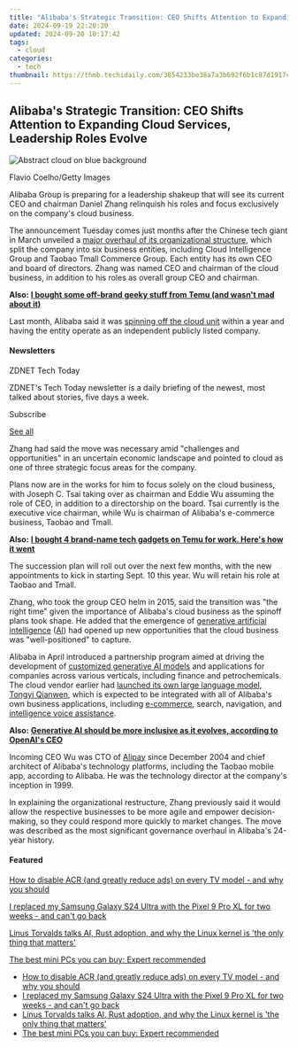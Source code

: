 ```yaml
---
title: "Alibaba's Strategic Transition: CEO Shifts Attention to Expanding Cloud Services, Leadership Roles Evolve"
date: 2024-09-19 22:20:20
updated: 2024-09-20 10:17:42
tags:
  - cloud
categories:
  - tech
thumbnail: https://thmb.techidaily.com/3854233be38a7a3b692f6b1c87d1917c44d3f0b5ad0376d97a1f07070c0cf22e.jpg
---
```


## Alibaba's Strategic Transition: CEO Shifts Attention to Expanding Cloud Services, Leadership Roles Evolve

![Abstract cloud on blue background](https://www.zdnet.com/a/img/resize/823e9e1df85afd0356dc3a3b8c003a7589210184/2023/06/20/b41c282a-cee7-4f99-8533-af3fd16883aa/gettyimages-1412197609.jpg?auto=webp&width=1280)

Flavio Coelho/Getty Images

Alibaba Group is preparing for a leadership shakeup that will see its current CEO and chairman Daniel Zhang relinquish his roles and focus exclusively on the company's cloud business. 

The announcement Tuesday comes just months after the Chinese tech giant in March unveiled a [major overhaul of its organizational structure](https://www.zdnet.com/article/alibaba-cloud-hops-on-chatgpt-bandwagon-offers-ai-model-to-customers/), which split the company into six business entities, including Cloud Intelligence Group and Taobao Tmall Commerce Group. Each entity has its own CEO and board of directors. Zhang was named CEO and chairman of the cloud business, in addition to his roles as overall group CEO and chairman. 

**Also:** [**I bought some off-brand geeky stuff from Temu (and wasn't mad about it)**](https://www.zdnet.com/article/i-bought-some-off-brand-geeky-stuff-from-temu-and-wasnt-mad-about-it/)

Last month, Alibaba said it was [spinning off the cloud unit](https://www.zdnet.com/article/alibaba-to-spin-off-cloud-unit-take-two-others-to-ipo/) within a year and having the entity operate as an independent publicly listed company. 

#### Newsletters

ZDNET Tech Today

ZDNET's Tech Today newsletter is a daily briefing of the newest, most talked about stories, five days a week.

 Subscribe

[See all](https://www.zdnet.com/newsletters/)

Zhang had said the move was necessary amid "challenges and opportunities" in an uncertain economic landscape and pointed to cloud as one of three strategic focus areas for the company. 

Plans now are in the works for him to focus solely on the cloud business, with Joseph C. Tsai taking over as chairman and Eddie Wu assuming the role of CEO, in addition to a directorship on the board. Tsai currently is the executive vice chairman, while Wu is chairman of Alibaba's e-commerce business, Taobao and Tmall. 

**Also:** [**I bought 4 brand-name tech gadgets on Temu for work. Here's how it went**](https://www.zdnet.com/article/i-tried-4-tech-products-from-temu-heres-how-it-went/)

The succession plan will roll out over the next few months, with the new appointments to kick in starting Sept. 10 this year. Wu will retain his role at Taobao and Tmall. 

Zhang, who took the group CEO helm in 2015, said the transition was "the right time" given the importance of Alibaba's cloud business as the spinoff plans took shape. He added that the emergence of [generative artificial intelligence](https://www.zdnet.com/article/what-is-generative-ai-and-why-is-it-so-popular-heres-everything-you-need-to-know/) ([AI](https://www.zdnet.com/article/what-is-ai-heres-everything-you-need-to-know-about-artificial-intelligence/)) had opened up new opportunities that the cloud business was "well-positioned" to capture. 

Alibaba in April introduced a partnership program aimed at driving the development of [customized generative AI models](https://www.zdnet.com/article/alibaba-cloud-seeks-partners-to-help-build-custom-generative-ai-models/) and applications for companies across various verticals, including finance and petrochemicals. The cloud vendor earlier had [launched its own large language model, Tongyi Qianwen](https://www.zdnet.com/article/alibaba-cloud-hops-on-chatgpt-bandwagon-offers-ai-model-to-customers/), which is expected to be integrated with all of Alibaba's own business applications, including [e-commerce](https://www.zdnet.com/article/alibaba-e-commerce-merchants-turn-to-ai-for-content-creation/), search, navigation, and [intelligence voice assistance](https://www.zdnet.com/article/alibaba-to-invest-1b-on-ai-integration-with-smart-speaker/). 

**Also:** [**Generative AI should be more inclusive as it evolves, according to OpenAI's CEO**](https://www.zdnet.com/article/generative-ai-should-be-more-inclusive-as-it-evolves/)

Incoming CEO Wu was CTO of [Alipay](https://www.zdnet.com/finance/alipay-eyes-40m-service-providers-with-efforts-to-open-up-platform/) since December 2004 and chief architect of Alibaba's technology platforms, including the Taobao mobile app, according to Alibaba. He was the technology director at the company's inception in 1999.

In explaining the organizational restructure, Zhang previously said it would allow the respective businesses to be more agile and empower decision-making, so they could respond more quickly to market changes. The move was described as the most significant governance overhaul in Alibaba's 24-year history.

#### Featured

[How to disable ACR (and greatly reduce ads) on every TV model - and why you should](https://www.zdnet.com/article/how-to-disable-acr-and-greatly-reduce-ads-on-every-tv-model-and-why-you-should/ "How to disable ACR (and greatly reduce ads) on every TV model - and why you should")

[I replaced my Samsung Galaxy S24 Ultra with the Pixel 9 Pro XL for two weeks - and can't go back](https://www.zdnet.com/article/i-replaced-my-samsung-galaxy-s24-ultra-with-the-pixel-9-pro-xl-for-two-weeks-and-cant-go-back/ "I replaced my Samsung Galaxy S24 Ultra with the Pixel 9 Pro XL for two weeks - and can't go back")

[Linus Torvalds talks AI, Rust adoption, and why the Linux kernel is 'the only thing that matters'](https://www.zdnet.com/article/linus-torvalds-talks-ai-rust-adoption-and-why-the-linux-kernel-is-the-only-thing-that-matters/ "Linus Torvalds talks AI, Rust adoption, and why the Linux kernel is 'the only thing that matters'")

[The best mini PCs you can buy: Expert recommended](https://www.zdnet.com/article/best-mini-pc/ "The best mini PCs you can buy: Expert recommended")

* [How to disable ACR (and greatly reduce ads) on every TV model - and why you should](https://www.zdnet.com/article/how-to-disable-acr-and-greatly-reduce-ads-on-every-tv-model-and-why-you-should/ "How to disable ACR (and greatly reduce ads) on every TV model - and why you should")
* [I replaced my Samsung Galaxy S24 Ultra with the Pixel 9 Pro XL for two weeks - and can't go back](https://www.zdnet.com/article/i-replaced-my-samsung-galaxy-s24-ultra-with-the-pixel-9-pro-xl-for-two-weeks-and-cant-go-back/ "I replaced my Samsung Galaxy S24 Ultra with the Pixel 9 Pro XL for two weeks - and can't go back")
* [Linus Torvalds talks AI, Rust adoption, and why the Linux kernel is 'the only thing that matters'](https://www.zdnet.com/article/linus-torvalds-talks-ai-rust-adoption-and-why-the-linux-kernel-is-the-only-thing-that-matters/ "Linus Torvalds talks AI, Rust adoption, and why the Linux kernel is 'the only thing that matters'")
* [The best mini PCs you can buy: Expert recommended](https://www.zdnet.com/article/best-mini-pc/ "The best mini PCs you can buy: Expert recommended")

<ins class="adsbygoogle"
     style="display:block"
     data-ad-format="autorelaxed"
     data-ad-client="ca-pub-7571918770474297"
     data-ad-slot="1223367746"></ins>



<ins class="adsbygoogle"
     style="display:block"
     data-ad-client="ca-pub-7571918770474297"
     data-ad-slot="8358498916"
     data-ad-format="auto"
     data-full-width-responsive="true"></ins>
